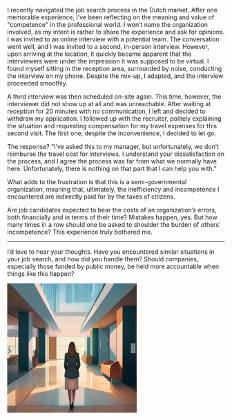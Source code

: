 <!--
.. title: On Competence and Professionalism
.. slug: on-competence
.. date: 2025-06-23
.. tags: rant, job-search-nl, work-ethics
.. type: text
.. description: rant-schiphol
-->

I recently navigated the job search process in the Dutch market. After one memorable experience, I’ve been reflecting on the meaning and value of "competence" in the professional world. I won’t name the organization involved, as my intent is rather to share the experience and ask for opinions.
I was invited to an online interview with a potential team. The conversation went well, and I was invited to a second, in-person interview. However, upon arriving at the location, it quickly became apparent that the interviewers were under the impression it was supposed to be virtual. I found myself sitting in the reception area, surrounded by noise, conducting the interview on my phone.
Despite the mix-up, I adapted, and the interview proceeded smoothly.

<!-- TEASER_END -->

A third interview was then scheduled on-site again. This time, however, the interviewer did not show up at all and was unreachable. After waiting at reception for 20 minutes with no communication, I left and decided to withdraw my application. I followed up with the recruiter, politely explaining the situation and requesting compensation for my travel expenses for this second visit. The first one, despite the inconvenience, I decided to let go.

The response? "I’ve asked this to my manager, but unfortunately, we don’t reimburse the travel cost for interviews. I understand your dissatisfaction on the process, and I agree the process was far from what we normally have here. Unfortunately, there is nothing on that part that I can help you with.”

What adds to the frustration is that this is a semi-governmental organization, meaning that, ultimately, the inefficiency and incompetence I encountered are indirectly paid for by the taxes of citizens.

Are job candidates expected to bear the costs of an organization’s errors, both financially and in terms of their time? Mistakes happen, yes. But how many times in a row should one be asked to shoulder the burden of others' incompetence? This experience truly bothered me.

___

I’d love to hear your thoughts. Have you encountered similar situations in your job search, and how did you handle them? Should companies, especially those funded by public money, be held more accountable when things like this happen?

<img src="/images/posts/2025/empty-office.jpeg"  width="300"/>